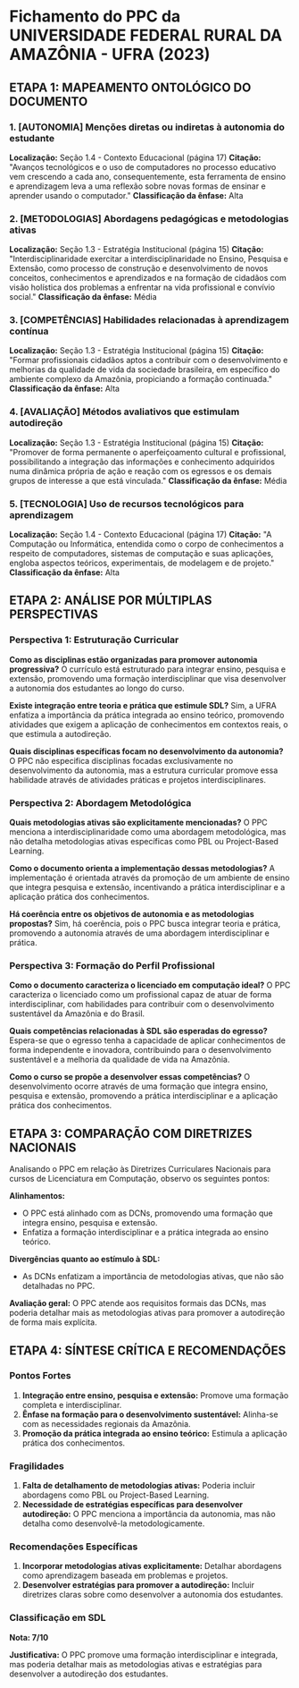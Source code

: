 # Fichamento do PPC da UNIVERSIDADE FEDERAL RURAL DA AMAZÔNIA - UFRA (2023)

## ETAPA 1: MAPEAMENTO ONTOLÓGICO DO DOCUMENTO

### 1. [AUTONOMIA] Menções diretas ou indiretas à autonomia do estudante

**Localização:** Seção 1.4 - Contexto Educacional (página 17)
**Citação:** "Avanços tecnológicos e o uso de computadores no processo educativo vem crescendo a cada ano, consequentemente, esta ferramenta de ensino e aprendizagem leva a uma reflexão sobre novas formas de ensinar e aprender usando o computador."
**Classificação da ênfase:** Alta

### 2. [METODOLOGIAS] Abordagens pedagógicas e metodologias ativas

**Localização:** Seção 1.3 - Estratégia Institucional (página 15)
**Citação:** "Interdisciplinaridade exercitar a interdisciplinaridade no Ensino, Pesquisa e Extensão, como processo de construção e desenvolvimento de novos conceitos, conhecimentos e aprendizados e na formação de cidadãos com visão holística dos problemas a enfrentar na vida profissional e convívio social."
**Classificação da ênfase:** Média

### 3. [COMPETÊNCIAS] Habilidades relacionadas à aprendizagem contínua

**Localização:** Seção 1.3 - Estratégia Institucional (página 15)
**Citação:** "Formar profissionais cidadãos aptos a contribuir com o desenvolvimento e melhorias da qualidade de vida da sociedade brasileira, em específico do ambiente complexo da Amazônia, propiciando a formação continuada."
**Classificação da ênfase:** Alta

### 4. [AVALIAÇÃO] Métodos avaliativos que estimulam autodireção

**Localização:** Seção 1.3 - Estratégia Institucional (página 15)
**Citação:** "Promover de forma permanente o aperfeiçoamento cultural e profissional, possibilitando a integração das informações e conhecimento adquiridos numa dinâmica própria de ação e reação com os egressos e os demais grupos de interesse a que está vinculada."
**Classificação da ênfase:** Média

### 5. [TECNOLOGIA] Uso de recursos tecnológicos para aprendizagem

**Localização:** Seção 1.4 - Contexto Educacional (página 17)
**Citação:** "A Computação ou Informática, entendida como o corpo de conhecimentos a respeito de computadores, sistemas de computação e suas aplicações, engloba aspectos teóricos, experimentais, de modelagem e de projeto."
**Classificação da ênfase:** Alta

## ETAPA 2: ANÁLISE POR MÚLTIPLAS PERSPECTIVAS

### Perspectiva 1: Estruturação Curricular

**Como as disciplinas estão organizadas para promover autonomia progressiva?**
O currículo está estruturado para integrar ensino, pesquisa e extensão, promovendo uma formação interdisciplinar que visa desenvolver a autonomia dos estudantes ao longo do curso.

**Existe integração entre teoria e prática que estimule SDL?**
Sim, a UFRA enfatiza a importância da prática integrada ao ensino teórico, promovendo atividades que exigem a aplicação de conhecimentos em contextos reais, o que estimula a autodireção.

**Quais disciplinas específicas focam no desenvolvimento da autonomia?**
O PPC não especifica disciplinas focadas exclusivamente no desenvolvimento da autonomia, mas a estrutura curricular promove essa habilidade através de atividades práticas e projetos interdisciplinares.

### Perspectiva 2: Abordagem Metodológica

**Quais metodologias ativas são explicitamente mencionadas?**
O PPC menciona a interdisciplinaridade como uma abordagem metodológica, mas não detalha metodologias ativas específicas como PBL ou Project-Based Learning.

**Como o documento orienta a implementação dessas metodologias?**
A implementação é orientada através da promoção de um ambiente de ensino que integra pesquisa e extensão, incentivando a prática interdisciplinar e a aplicação prática dos conhecimentos.

**Há coerência entre os objetivos de autonomia e as metodologias propostas?**
Sim, há coerência, pois o PPC busca integrar teoria e prática, promovendo a autonomia através de uma abordagem interdisciplinar e prática.

### Perspectiva 3: Formação do Perfil Profissional

**Como o documento caracteriza o licenciado em computação ideal?**
O PPC caracteriza o licenciado como um profissional capaz de atuar de forma interdisciplinar, com habilidades para contribuir com o desenvolvimento sustentável da Amazônia e do Brasil.

**Quais competências relacionadas à SDL são esperadas do egresso?**
Espera-se que o egresso tenha a capacidade de aplicar conhecimentos de forma independente e inovadora, contribuindo para o desenvolvimento sustentável e a melhoria da qualidade de vida na Amazônia.

**Como o curso se propõe a desenvolver essas competências?**
O desenvolvimento ocorre através de uma formação que integra ensino, pesquisa e extensão, promovendo a prática interdisciplinar e a aplicação prática dos conhecimentos.

## ETAPA 3: COMPARAÇÃO COM DIRETRIZES NACIONAIS

Analisando o PPC em relação às Diretrizes Curriculares Nacionais para cursos de Licenciatura em Computação, observo os seguintes pontos:

**Alinhamentos:**
- O PPC está alinhado com as DCNs, promovendo uma formação que integra ensino, pesquisa e extensão.
- Enfatiza a formação interdisciplinar e a prática integrada ao ensino teórico.

**Divergências quanto ao estímulo à SDL:**
- As DCNs enfatizam a importância de metodologias ativas, que não são detalhadas no PPC.

**Avaliação geral:**
O PPC atende aos requisitos formais das DCNs, mas poderia detalhar mais as metodologias ativas para promover a autodireção de forma mais explícita.

## ETAPA 4: SÍNTESE CRÍTICA E RECOMENDAÇÕES

### Pontos Fortes
1. **Integração entre ensino, pesquisa e extensão:** Promove uma formação completa e interdisciplinar.
2. **Ênfase na formação para o desenvolvimento sustentável:** Alinha-se com as necessidades regionais da Amazônia.
3. **Promoção da prática integrada ao ensino teórico:** Estimula a aplicação prática dos conhecimentos.

### Fragilidades
1. **Falta de detalhamento de metodologias ativas:** Poderia incluir abordagens como PBL ou Project-Based Learning.
2. **Necessidade de estratégias específicas para desenvolver autodireção:** O PPC menciona a importância da autonomia, mas não detalha como desenvolvê-la metodologicamente.

### Recomendações Específicas
1. **Incorporar metodologias ativas explicitamente:** Detalhar abordagens como aprendizagem baseada em problemas e projetos.
2. **Desenvolver estratégias para promover a autodireção:** Incluir diretrizes claras sobre como desenvolver a autonomia dos estudantes.

### Classificação em SDL
**Nota: 7/10**

**Justificativa:** O PPC promove uma formação interdisciplinar e integrada, mas poderia detalhar mais as metodologias ativas e estratégias para desenvolver a autodireção dos estudantes. 